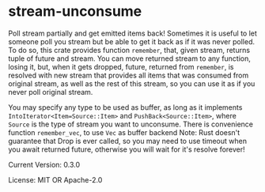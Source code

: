 # stream-unconsume

Poll stream partially and get emitted items back!
Sometimes it is useful to let someone poll you stream but be able to get it back as if it was never polled.
To do so, this crate provides function `remember`, that, given stream, returns tuple of future and stream.
You can move returned stream to any function, losing it, but, when it gets dropped,
future, returned from `remember`, is resolved with new stream that provides all items that was consumed from
original stream, as well as the rest of this stream, so you can use it as if you never poll original stream.

You may specify any type to be used as buffer, as long as it implements `IntoIterator<Item=Source::Item>` and
`PushBack<Source::Item>`, where `Source` is the type of stream you want to unconsume.
There is convenience function `remember_vec`, to use `Vec` as buffer backend
Note: Rust doesn't guarantee that Drop is ever called, so you may need to use timeout when you await returned future,
otherwise you will wait for it's resolve forever!

Current Version: 0.3.0

License: MIT OR Apache-2.0
